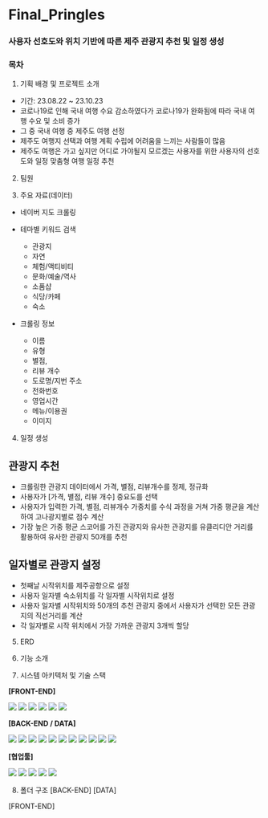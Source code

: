 # Final_Pringles
### 사용자 선호도와 위치 기반에 따른 제주 관광지 추천 및 일정 생성
### 목차
1. 기획 배경 및 프로젝트 소개
- 기간: 23.08.22 ~ 23.10.23
- 코로나19로 인해 국내 여행 수요 감소하였다가 코로나19가 완화됨에 따라 국내 여행 수요 및 소비 증가
- 그 중 국내 여행 중 제주도 여행 선정
- 제주도 여행지 선택과 여행 계획 수립에 어려움을 느끼는 사람들이 많음
- 제주도 여행은 가고 싶지만 어디로 가야될지 모르겠는 사용자를 위한 사용자의 선호도와 일정 맞춤형 여행 일정 추천
  
2. 팀원

3. 주요 자료(데이터)
- 네이버 지도 크롤링
- 테마별 키워드 검색
  - 관광지
  - 자연
  - 체험/액티비티
  - 문화/예술/역사
  - 소품샵
  - 식당/카페
  - 숙소
  
- 크롤링 정보
  - 이름
  - 유형
  - 별점,
  - 리뷰 개수
  - 도로명/지번 주소
  - 전화번호
  - 영업시간
  - 메뉴/이용권
  - 이미지
    
4. 일정 생성
## 관광지 추천
- 크롤링한 관광지 데이터에서 가격, 별점, 리뷰개수를 정제, 정규화
- 사용자가 [가격, 별점, 리뷰 개수] 중요도를 선택
- 사용자가 입력한 가격, 별점, 리뷰개수 가중치를 수식 과정을 거쳐 가중 평균을 계산하여 고나광지별로 점수 계산
- 가장 높은 가중 평균 스코어를 가진 관광지와 유사한 관광지를 유클리디안 거리를 활용하여 유사한 관광지 50개를 추천

## 일자별로 관광지 설정
- 첫째날 시작위치를 제주공항으로 설정
- 사용자 일자별 숙소위치를 각 일자별 시작위치로 설정
- 사용자 일자별 시작위치와 50개의 추천 관광지 중에서 사용자가 선택한 모든 관광지의 직선거리를 계산
- 각 일자별로 시작 위치에서 가장 가까운 관광지 3개씩 할당
  
5. ERD


6. 기능 소개

7. 시스템 아키텍처 및 기술 스택
   
<b>[FRONT-END]</b>
<div>
  <img src="https://img.shields.io/badge/react-61DAFB?style=for-the-badge&logo=react&logoColor=black"> 
  <img src="https://img.shields.io/badge/javascript-F7DF1E?style=for-the-badge&logo=javascript&logoColor=black"> 
  <img src="https://img.shields.io/badge/html5-E34F26?style=for-the-badge&logo=html5&logoColor=white"> 
  <img src="https://img.shields.io/badge/css-1572B6?style=for-the-badge&logo=css3&logoColor=white"> 
  <img src="https://img.shields.io/badge/node.js-339933?style=for-the-badge&logo=Node.js&logoColor=white">
  <img src="https://img.shields.io/badge/bootstrap-7952B3?style=for-the-badge&logo=bootstrap&logoColor=white">
</div>

<b>[BACK-END / DATA]</b>
<div>
  <img src="https://img.shields.io/badge/java-007396?style=for-the-badge&logo=java&logoColor=white">
  <img src="https://img.shields.io/badge/python-3776AB?style=for-the-badge&logo=python&logoColor=white"> 
  <img src="https://img.shields.io/badge/springboot-6DB33F?style=for-the-badge&logo=springboot&logoColor=white">
  <img src="https://img.shields.io/badge/fastapi-009688?style=for-the-badge&logo=fastapi&logoColor=white">
  <img src="https://img.shields.io/badge/jupyter-F37626?style=for-the-badge&logo=jupyter&logoColor=white"> 
  <img src="https://img.shields.io/badge/numpy-013243?style=for-the-badge&logo=numpy&logoColor=white">
  <img src="https://img.shields.io/badge/selenium-43B02A?style=for-the-badge&logo=selenium&logoColor=white">
  <img src="https://img.shields.io/badge/pandas-150458?style=for-the-badge&logo=pandas&logoColor=white"> 
  <img src="https://img.shields.io/badge/numpy-013243?style=for-the-badge&logo=numpy&logoColor=white">
  <img src="https://img.shields.io/badge/JPA-?style=for-the-badge&logo=JPA&logoColor=white">
  <img src="https://img.shields.io/badge/BeautifulSoup-?style=for-the-badge&logo=BeautifulSoup&logoColor=white">
</div>


<b>[협업툴]</b>
<div>
  <img src="https://img.shields.io/badge/github-181717?style=for-the-badge&logo=github&logoColor=white">
  <img src="https://img.shields.io/badge/git-F05032?style=for-the-badge&logo=git&logoColor=white">
  <img src="https://img.shields.io/badge/slack-4A154B?style=for-the-badge&logo=slack&logoColor=white">
  <img src="https://img.shields.io/badge/Notion-000000?style=for-the-badge&logo=notion&logoColor=white">
  <img src="https://img.shields.io/badge/figma-F24E1E?style=for-the-badge&logo=figma&logoColor=white">
</div>


8. 폴더 구조
[BACK-END]
[DATA]

[FRONT-END]

